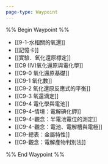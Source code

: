 ```yaml
---
page-type: Waypoint
---
```

%% Begin Waypoint %%
- [[9-1-水相關的氧還]]
- [[記憶卡]]
- [[實驗．氧化還原標定]]
- [[C9 (IV)氧化還原與電化學]]
- [[C9-0 氧化還原基礎]]
- [[C9-1 氧化數]]
- [[C9-2 氧化還原反應式的平衡]]
- [[C9-3 氧還滴定]]
- [[C9-4 電化學與電池]]
- [[C9-4-情境：電解碘化鉀]]
- [[C9-4-觀念：半電池電位的測定]]
- [[C9-4-觀念：電池、電解槽與電極]]
- [[C9-總表：金屬特性]]
- [[C9-觀念：電解產物判別法]]

%% End Waypoint %%